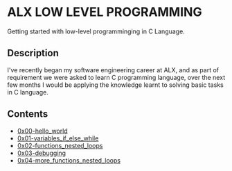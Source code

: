 # ALX LOW LEVEL PROGRAMMING
Getting started with low-level programminging in C Language.

## Description
I've recently began my software engineering career at ALX, and as part of requirement we were asked to learn C programming language, over the next few months I would be applying the knowledge learnt to solving basic tasks in C language.

## Contents
* [0x00-hello_world](https://github.com/TosinISOGUN/alx-low_level_programming/tree/master/0x00-hello_world)
* [0x01-variables_if_else_while](https://github.com/TosinISOGUN/alx-low_level_programming/tree/master/0x01-variables_if_else_while)
* [0x02-functions_nested_loops](https://github.com/TosinISOGUN/alx-low_level_programming/tree/master/0x02-functions_nested_loops)
* [0x03-debugging](https://github.com/TosinISOGUN/alx-low_level_programming/tree/master/0x03-debugging)
* [0x04-more_functions_nested_loops](https://github.com/TosinISOGUN/alx-low_level_programming/tree/master/0x04-more_functions_nested_loops)
